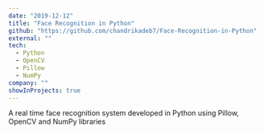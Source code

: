 ```yaml
---
date: "2019-12-12"
title: "Face Recognition in Python"
github: "https://github.com/chandrikadeb7/Face-Recognition-in-Python"
external: ""
tech:
  - Python
  - OpenCV
  - Pillow
  - NumPy
company: ""
showInProjects: true
---
```


A real time face recognition system developed in Python using Pillow, OpenCV and NumPy libraries
